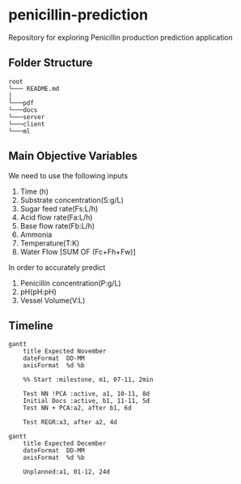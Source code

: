 # penicillin-prediction
Repository for exploring Penicillin production prediction application


## Folder Structure

```
root
└─── README.md
│
└───pdf
└───docs
└───server
└───client
└───ml
```

## Main Objective Variables
We need to use the following inputs
1. Time (h)
2. Substrate concentration(S:g/L)
3. Sugar feed rate(Fs:L/h)
4. Acid flow rate(Fa:L/h)
5. Base flow rate(Fb:L/h)
6. Ammonia
7. Temperature(T:K)
8. Water Flow [SUM OF (Fc+Fh+Fw)]

In order to accurately predict
1. Penicillin concentration(P:g/L)
2. pH(pH:pH)
3. Vessel Volume(V:L)


## Timeline
```mermaid
gantt
    title Expected November
    dateFormat  DD-MM
    axisFormat  %d %b

    %% Start :milestone, m1, 07-11, 2min

    Test NN !PCA :active, a1, 10-11, 8d
    Initial Docs :active, b1, 11-11, 5d
    Test NN + PCA:a2, after b1, 6d

    Test REGR:a3, after a2, 4d
```

```mermaid
gantt
    title Expected December
    dateFormat  DD-MM
    axisFormat  %d %b

    Unplanned:a1, 01-12, 24d
```